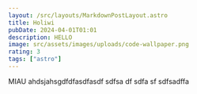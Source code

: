 ```yaml
---
layout: /src/layouts/MarkdownPostLayout.astro
title: Holiwi
pubDate: 2024-04-01T01:01
description: HELLO
image: src/assets/images/uploads/code-wallpaper.png
rating: 3
tags: ["astro"]
---
```

MIAU ahdsjahsgdfdfasdfasdf sdfsa df sdfa sf sdfsadffa
